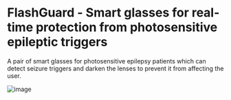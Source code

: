 # FlashGuard - Smart glasses for real-time protection from photosensitive epileptic triggers

A pair of smart glasses for photosensitive epilepsy patients which can detect seizure triggers and darken the lenses to prevent it from affecting the user.

![image](https://github.com/Anuki16/flashguard/assets/63456806/08f102cd-65a7-4d36-ad7e-a250e808df4b)







